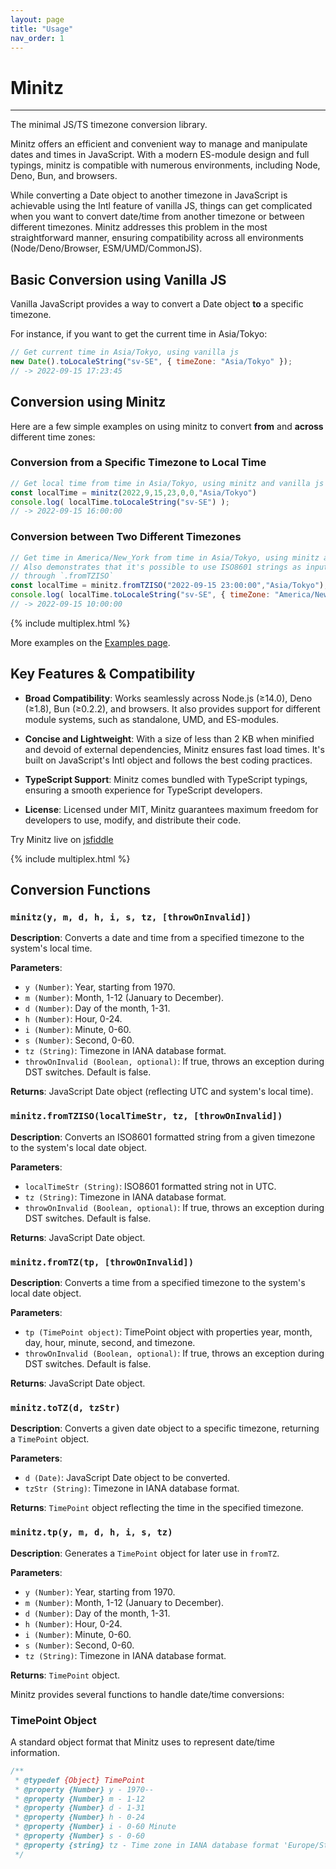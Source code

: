 ```yaml
---
layout: page
title: "Usage"
nav_order: 1
---
```


# Minitz

---

The minimal JS/TS timezone conversion library.

Minitz offers an efficient and convenient way to manage and manipulate dates and times in JavaScript. With a modern ES-module design and full typings, minitz is compatible with numerous environments, including Node, Deno, Bun, and browsers.

While converting a Date object to another timezone in JavaScript is achievable using the Intl feature of vanilla JS, things can get complicated when you want to convert date/time from another timezone or between different timezones. Minitz addresses this problem in the most straightforward manner, ensuring compatibility across all environments (Node/Deno/Browser, ESM/UMD/CommonJS).

## Basic Conversion using Vanilla JS

Vanilla JavaScript provides a way to convert a Date object **to** a specific timezone. 

For instance, if you want to get the current time in Asia/Tokyo:

```javascript
// Get current time in Asia/Tokyo, using vanilla js
new Date().toLocaleString("sv-SE", { timeZone: "Asia/Tokyo" });
// -> 2022-09-15 17:23:45
```

## Conversion using Minitz

Here are a few simple examples on using minitz to convert **from** and **across** different time zones:

### Conversion from a Specific Timezone to Local Time

```javascript
// Get local time from time in Asia/Tokyo, using minitz and vanilla js
const localTime = minitz(2022,9,15,23,0,0,"Asia/Tokyo")
console.log( localTime.toLocaleString("sv-SE") );
// -> 2022-09-15 16:00:00
```

### Conversion between Two Different Timezones

```javascript
// Get time in America/New_York from time in Asia/Tokyo, using minitz and vanilla js
// Also demonstrates that it's possible to use ISO8601 strings as input to minitz, 
// through `.fromTZISO`
const localTime = minitz.fromTZISO("2022-09-15 23:00:00","Asia/Tokyo");
console.log( localTime.toLocaleString("sv-SE", { timeZone: "America/New_York" }) );
// -> 2022-09-15 10:00:00
```

{% include multiplex.html %}

More examples on the [Examples page](./examples.md).

## Key Features & Compatibility

* **Broad Compatibility**: Works seamlessly across Node.js (≥14.0), Deno (≥1.8), Bun (≥0.2.2), and browsers. It also provides support for different module systems, such as standalone, UMD, and ES-modules.

* **Concise and Lightweight**: With a size of less than 2 KB when minified and devoid of external dependencies, Minitz ensures fast load times. It's built on JavaScript's Intl object and follows the best coding practices.

* **TypeScript Support**: Minitz comes bundled with TypeScript typings, ensuring a smooth experience for TypeScript developers.

* **License**: Licensed under MIT, Minitz guarantees maximum freedom for developers to use, modify, and distribute their code.

Try Minitz live on [jsfiddle](https://jsfiddle.net/hexag0n/3mheu5by/)

{% include multiplex.html %}

## Conversion Functions

### `minitz(y, m, d, h, i, s, tz, [throwOnInvalid])`

**Description**: Converts a date and time from a specified timezone to the system's local time.

**Parameters**:
- `y (Number)`: Year, starting from 1970.
- `m (Number)`: Month, 1-12 (January to December).
- `d (Number)`: Day of the month, 1-31.
- `h (Number)`: Hour, 0-24.
- `i (Number)`: Minute, 0-60.
- `s (Number)`: Second, 0-60.
- `tz (String)`: Timezone in IANA database format.
- `throwOnInvalid (Boolean, optional)`: If true, throws an exception during DST switches. Default is false.

**Returns**: JavaScript Date object (reflecting UTC and system's local time).

### `minitz.fromTZISO(localTimeStr, tz, [throwOnInvalid])`

**Description**: Converts an ISO8601 formatted string from a given timezone to the system's local date object.

**Parameters**:
- `localTimeStr (String)`: ISO8601 formatted string not in UTC.
- `tz (String)`: Timezone in IANA database format.
- `throwOnInvalid (Boolean, optional)`: If true, throws an exception during DST switches. Default is false.

**Returns**: JavaScript Date object.

### `minitz.fromTZ(tp, [throwOnInvalid])`

**Description**: Converts a time from a specified timezone to the system's local date object.

**Parameters**:
- `tp (TimePoint object)`: TimePoint object with properties year, month, day, hour, minute, second, and timezone.
- `throwOnInvalid (Boolean, optional)`: If true, throws an exception during DST switches. Default is false.

**Returns**: JavaScript Date object.

### `minitz.toTZ(d, tzStr)`

**Description**: Converts a given date object to a specific timezone, returning a `TimePoint` object.

**Parameters**:
- `d (Date)`: JavaScript Date object to be converted.
- `tzStr (String)`: Timezone in IANA database format.

**Returns**: `TimePoint` object reflecting the time in the specified timezone.

### `minitz.tp(y, m, d, h, i, s, tz)`

**Description**: Generates a `TimePoint` object for later use in `fromTZ`.

**Parameters**:
- `y (Number)`: Year, starting from 1970.
- `m (Number)`: Month, 1-12 (January to December).
- `d (Number)`: Day of the month, 1-31.
- `h (Number)`: Hour, 0-24.
- `i (Number)`: Minute, 0-60.
- `s (Number)`: Second, 0-60.
- `tz (String)`: Timezone in IANA database format.

**Returns**: `TimePoint` object.

Minitz provides several functions to handle date/time conversions:

### TimePoint Object

A standard object format that Minitz uses to represent date/time information.

```js
/**
 * @typedef {Object} TimePoint
 * @property {Number} y - 1970--
 * @property {Number} m - 1-12
 * @property {Number} d - 1-31
 * @property {Number} h - 0-24
 * @property {Number} i - 0-60 Minute
 * @property {Number} s - 0-60
 * @property {string} tz - Time zone in IANA database format 'Europe/Stockholm'
 */
```